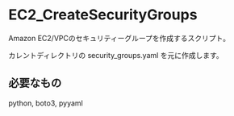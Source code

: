 # EC2_CreateSecurityGroups

Amazon EC2/VPCのセキュリティーグループを作成するスクリプト。

カレントディレクトリの security_groups.yaml を元に作成します。

## 必要なもの

python, boto3, pyyaml
